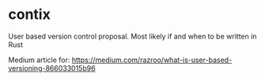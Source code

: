 # contix
User based version control proposal. Most likely if and when to be written in Rust

Medium article for: https://medium.com/razroo/what-is-user-based-versioning-866033015b96
